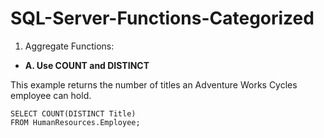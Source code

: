 # SQL-Server-Functions-Categorized

1. Aggregate Functions: 

- **A. Use COUNT and DISTINCT**

This example returns the number of titles an Adventure Works Cycles employee can hold.

    SELECT COUNT(DISTINCT Title)
    FROM HumanResources.Employee;

